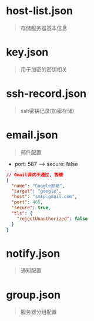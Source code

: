 # host-list.json

> 存储服务器基本信息

# key.json

> 用于加密的密钥相关

# ssh-record.json

> ssh密钥记录(加密存储)

# email.json

> 邮件配置

- port: 587 --> secure: false
```json
// Gmail调试不通过, 暂缓
{
  "name": "Google邮箱",
  "target": "google",
  "host": "smtp.gmail.com",
  "port": 465,
  "secure": true,
  "tls": {
    "rejectUnauthorized": false
  }
}
```

# notify.json

> 通知配置

# group.json

> 服务器分组配置
